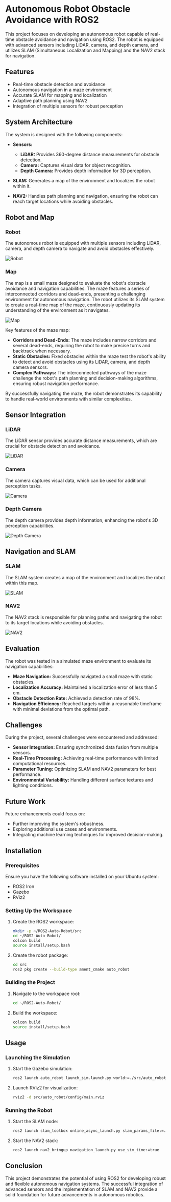 # Autonomous Robot Obstacle Avoidance with ROS2

This project focuses on developing an autonomous robot capable of real-time obstacle avoidance and navigation using ROS2. The robot is equipped with advanced sensors including LiDAR, camera, and depth camera, and utilizes SLAM (Simultaneous Localization and Mapping) and the NAV2 stack for navigation.

## Features

- Real-time obstacle detection and avoidance
- Autonomous navigation in a maze environment
- Accurate SLAM for mapping and localization
- Adaptive path planning using NAV2
- Integration of multiple sensors for robust perception

## System Architecture

The system is designed with the following components:

- **Sensors:**
  - **LiDAR:** Provides 360-degree distance measurements for obstacle detection.
  - **Camera:** Captures visual data for object recognition.
  - **Depth Camera:** Provides depth information for 3D perception.

- **SLAM:** Generates a map of the environment and localizes the robot within it.
- **NAV2:** Handles path planning and navigation, ensuring the robot can reach target locations while avoiding obstacles.

## Robot and Map

### Robot

The autonomous robot is equipped with multiple sensors including LiDAR, camera, and depth camera to navigate and avoid obstacles effectively.

![Robot](https://github.com/AI-RoboGeniuses/Autonomous-Robot-Obstacle-Avoidance-with-ROS2/blob/main/.img/Robot.png?raw=true)

### Map

The map is a small maze designed to evaluate the robot's obstacle avoidance and navigation capabilities. The maze features a series of interconnected corridors and dead-ends, presenting a challenging environment for autonomous navigation. The robot utilizes its SLAM system to create a real-time map of the maze, continuously updating its understanding of the environment as it navigates.

![Map](https://github.com/AI-RoboGeniuses/Autonomous-Robot-Obstacle-Avoidance-with-ROS2/blob/main/.img/Map.png?raw=true)

Key features of the maze map:
- **Corridors and Dead-Ends:** The maze includes narrow corridors and several dead-ends, requiring the robot to make precise turns and backtrack when necessary.
- **Static Obstacles:** Fixed obstacles within the maze test the robot's ability to detect and avoid obstacles using its LiDAR, camera, and depth camera sensors.
- **Complex Pathways:** The interconnected pathways of the maze challenge the robot's path planning and decision-making algorithms, ensuring robust navigation performance.

By successfully navigating the maze, the robot demonstrates its capability to handle real-world environments with similar complexities.


## Sensor Integration

### LiDAR

The LiDAR sensor provides accurate distance measurements, which are crucial for obstacle detection and avoidance.

![LiDAR](https://github.com/AI-RoboGeniuses/Autonomous-Robot-Obstacle-Avoidance-with-ROS2/blob/main/.img/LiDAR.png?raw=true)

### Camera

The camera captures visual data, which can be used for additional perception tasks.

![Camera](https://github.com/AI-RoboGeniuses/Autonomous-Robot-Obstacle-Avoidance-with-ROS2/blob/main/.img/Camera.png?raw=true)

### Depth Camera

The depth camera provides depth information, enhancing the robot's 3D perception capabilities.

![Depth Camera](https://github.com/AI-RoboGeniuses/Autonomous-Robot-Obstacle-Avoidance-with-ROS2/blob/main/.img/Depth-Camera.png?raw=true)

## Navigation and SLAM

### SLAM

The SLAM system creates a map of the environment and localizes the robot within this map.

![SLAM](https://github.com/AI-RoboGeniuses/Autonomous-Robot-Obstacle-Avoidance-with-ROS2/blob/main/.img/SLAM.png?raw=true)

### NAV2

The NAV2 stack is responsible for planning paths and navigating the robot to its target locations while avoiding obstacles.

![NAV2](https://github.com/AI-RoboGeniuses/Autonomous-Robot-Obstacle-Avoidance-with-ROS2/blob/main/.img/Nav2.png?raw=true)

## Evaluation

The robot was tested in a simulated maze environment to evaluate its navigation capabilities:

- **Maze Navigation:** Successfully navigated a small maze with static obstacles.
- **Localization Accuracy:** Maintained a localization error of less than 5 cm.
- **Obstacle Detection Rate:** Achieved a detection rate of 98%.
- **Navigation Efficiency:** Reached targets within a reasonable timeframe with minimal deviations from the optimal path.

## Challenges

During the project, several challenges were encountered and addressed:

- **Sensor Integration:** Ensuring synchronized data fusion from multiple sensors.
- **Real-Time Processing:** Achieving real-time performance with limited computational resources.
- **Parameter Tuning:** Optimizing SLAM and NAV2 parameters for best performance.
- **Environmental Variability:** Handling different surface textures and lighting conditions.

## Future Work

Future enhancements could focus on:

- Further improving the system's robustness.
- Exploring additional use cases and environments.
- Integrating machine learning techniques for improved decision-making.

## Installation

### Prerequisites

Ensure you have the following software installed on your Ubuntu system:

- ROS2 Iron
- Gazebo
- RViz2

### Setting Up the Workspace

1. Create the ROS2 workspace:

    ```sh
    mkdir -p ~/ROS2-Auto-Robot/src
    cd ~/ROS2-Auto-Robot/
    colcon build
    source install/setup.bash
    ```

2. Create the robot package:

    ```sh
    cd src
    ros2 pkg create --build-type ament_cmake auto_robot
    ```

### Building the Project

1. Navigate to the workspace root:

    ```sh
    cd ~/ROS2-Auto-Robot/
    ```

2. Build the workspace:

    ```sh
    colcon build
    source install/setup.bash
    ```

## Usage

### Launching the Simulation

1. Start the Gazebo simulation:

    ```sh
    ros2 launch auto_robot launch_sim.launch.py world:=./src/auto_robot/worlds/maze.world
    ```

2. Launch RViz2 for visualization:

    ```sh
    rviz2 -d src/auto_robot/config/main.rviz
    ```

### Running the Robot

1. Start the SLAM node:

    ```sh
    ros2 launch slam_toolbox online_async_launch.py slam_params_file:=./src/auto_robot/config/mapper_params_online_async.yaml use_sim_time:=true
    ```

2. Start the NAV2 stack:

    ```sh
    ros2 launch nav2_bringup navigation_launch.py use_sim_time:=true
    ```


## Conclusion

This project demonstrates the potential of using ROS2 for developing robust and flexible autonomous navigation systems. The successful integration of advanced sensors and the implementation of SLAM and NAV2 provide a solid foundation for future advancements in autonomous robotics.